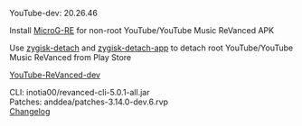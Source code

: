 YouTube-dev: 20.26.46  

Install [MicroG-RE](https://github.com/WSTxda/MicroG-RE/releases) for non-root YouTube/YouTube Music ReVanced APK  

Use [zygisk-detach](https://github.com/j-hc/zygisk-detach) and [zygisk-detach-app](https://github.com/j-hc/zygisk-detach-app/releases) to detach root YouTube/YouTube Music ReVanced from Play Store  

[YouTube-ReVanced-dev](https://github.com/IGOR3K99/YouTube-ReVanced-dev)
  
CLI: inotia00/revanced-cli-5.0.1-all.jar  
Patches: anddea/patches-3.14.0-dev.6.rvp  
[Changelog](https://github.com/anddea/revanced-patches/releases/tag/v3.14.0-dev.6)  
